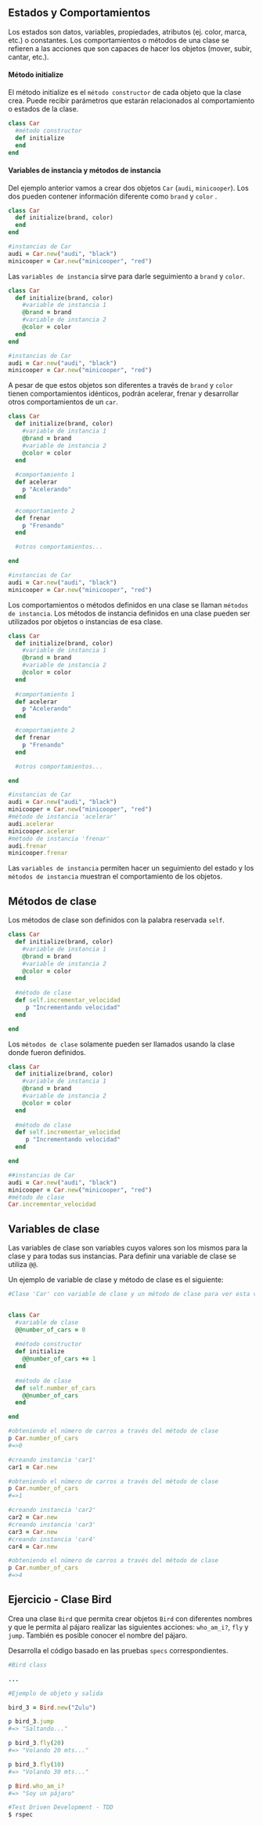 ## Estados y Comportamientos

Los estados son datos, variables, propiedades, atributos (ej. color, marca, etc.) o constantes. Los comportamientos o métodos de una clase se refieren a las acciones que son capaces de hacer los objetos (mover, subir, cantar, etc.). 


#### Método initialize

El método initialize es el `método constructor` de cada objeto que la clase crea. Puede recibir parámetros que estarán relacionados al comportamiento o estados de la clase.

```Ruby
class Car
  #método constructor 
  def initialize
  end
end
```

#### Variables de instancia y métodos de instancia

Del ejemplo anterior vamos a crear dos objetos `Car` (`audi`, `minicooper`). Los dos pueden contener información diferente como `brand` y `color` .  

```Ruby
class Car
  def initialize(brand, color)
  end
end

#instancias de Car
audi = Car.new("audi", "black")
minicooper = Car.new("minicooper", "red")
```

Las `variables de instancia` sirve para darle seguimiento a `brand` y `color`.

```Ruby
class Car
  def initialize(brand, color)
    #variable de instancia 1
    @brand = brand
    #variable de instancia 2
    @color = color
  end
end

#instancias de Car
audi = Car.new("audi", "black")
minicooper = Car.new("minicooper", "red")
```

A pesar de que estos objetos son diferentes a través de `brand` y `color` tienen comportamientos idénticos, podrán acelerar, frenar y desarrollar otros comportamientos de un `car`. 

```Ruby
class Car
  def initialize(brand, color)
    #variable de instancia 1
    @brand = brand
    #variable de instancia 2
    @color = color
  end
  
  #comportamiento 1
  def acelerar
    p "Acelerando"
  end

  #comportamiento 2
  def frenar
    p "Frenando"
  end

  #otros comportamientos...

end

#instancias de Car
audi = Car.new("audi", "black")
minicooper = Car.new("minicooper", "red")
```

Los comportamientos o métodos definidos en una clase se llaman `métodos de instancia`. Los métodos de instancia definidos en una clase pueden ser utilizados por objetos o instancias de esa clase.

```Ruby
class Car
  def initialize(brand, color)
    #variable de instancia 1
    @brand = brand
    #variable de instancia 2
    @color = color
  end
  
  #comportamiento 1
  def acelerar
    p "Acelerando"
  end

  #comportamiento 2
  def frenar
    p "Frenando"
  end

  #otros comportamientos...

end

#instancias de Car
audi = Car.new("audi", "black")
minicooper = Car.new("minicooper", "red")
#método de instancia 'acelerar'
audi.acelerar
minicooper.acelerar
#método de instancia 'frenar'
audi.frenar
minicooper.frenar
```

Las `variables de instancia` permiten hacer un seguimiento del estado y los `métodos de instancia` muestran el comportamiento de los objetos.


## Métodos de clase

Los métodos de clase son definidos con la palabra reservada `self`. 

```Ruby
class Car
  def initialize(brand, color)
    #variable de instancia 1
    @brand = brand
    #variable de instancia 2
    @color = color
  end
  
  #método de clase
  def self.incrementar_velocidad
     p "Incrementando velocidad"
  end

end
```

Los `métodos de clase` solamente pueden ser llamados usando la clase donde fueron definidos.

```Ruby
class Car
  def initialize(brand, color)
    #variable de instancia 1
    @brand = brand
    #variable de instancia 2
    @color = color
  end
  
  #método de clase
  def self.incrementar_velocidad
     p "Incrementando velocidad"
  end

end

##instancias de Car
audi = Car.new("audi", "black")
minicooper = Car.new("minicooper", "red")
#método de clase
Car.incrementar_velocidad
```

## Variables de clase

Las variables de clase son variables cuyos valores son los mismos para la clase y para todas sus instancias. Para definir una variable de clase se utiliza `@@`. 

Un ejemplo de variable de clase y método de clase es el siguiente:

```Ruby
#Clase 'Car' con variable de clase y un método de clase para ver esta variable


class Car
  #variable de clase
  @@number_of_cars = 0
  
  #método constructor
  def initialize
    @@number_of_cars += 1
  end
  
  #método de clase
  def self.number_of_cars
    @@number_of_cars
  end

end

#obteniendo el número de carros a través del método de clase
p Car.number_of_cars
#=>0

#creando instancia 'car1'
car1 = Car.new

#obteniendo el número de carros a través del método de clase
p Car.number_of_cars
#=>1

#creando instancia 'car2'
car2 = Car.new
#creando instancia 'car3'
car3 = Car.new
#creando instancia 'car4'
car4 = Car.new

#obteniendo el número de carros a través del método de clase
p Car.number_of_cars
#=>4

```

## Ejercicio - Clase Bird

Crea una clase `Bird` que permita crear objetos `Bird` con diferentes nombres y que le permita al pájaro realizar las siguientes acciones: `who_am_i?`, `fly` y `jump`. También es posible conocer el nombre del pájaro.

Desarrolla el código basado en las pruebas `specs` correspondientes.

```ruby
#Bird class

...

```

```Ruby
#Ejemplo de objeto y salida

bird_3 = Bird.new("Zulu")

p bird_3.jump
#=> "Saltando..."

p bird_3.fly(20)
#=> "Volando 20 mts..."

p bird_3.fly(10)
#=> "Volando 30 mts..."

p Bird.who_am_i?
#=> "Soy un pájaro"
```

```ruby
#Test Driven Development - TDD
$ rspec
```

